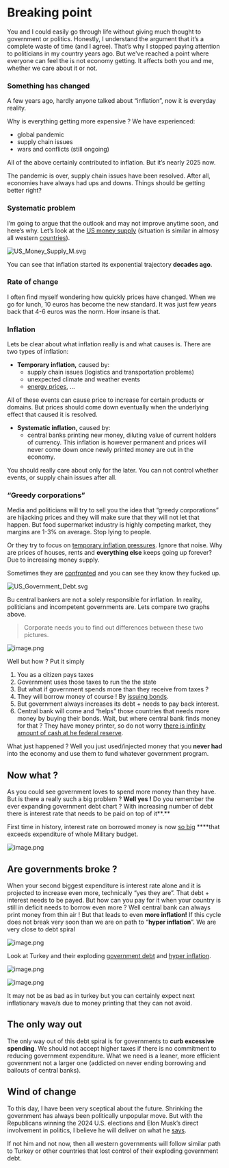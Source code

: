 # Breaking point

You and I could easily go through life without giving much thought to government or politics. Honestly, I understand the argument that it’s a complete waste of time (and I agree). That’s why I stopped paying attention to politicians in my country years ago. But we've reached a point where everyone can feel the is not economy getting. It affects both you and me, whether we care about it or not.

### Something has changed

A few years ago, hardly anyone talked about “inflation”, now it is everyday reality.

Why is everything getting more expensive ? We have experienced:

- global pandemic
- supply chain issues
- wars and conflicts (still ongoing)

All of the above certainly contributed to inflation. But it’s nearly 2025 now.

The pandemic is over, supply chain issues have been resolved. After all, economies have always had ups and downs. Things should be getting better right?

### Systematic problem

I’m going to argue that the outlook and may not improve anytime soon, and here’s why. Let’s look at the [US money supply](https://tradingeconomics.com/united-states/money-supply-m2) (situation is similar in almosy all western [countries](https://tradingeconomics.com/euro-area/money-supply-m2)).

![US_Money_Supply_M.svg](US_Money_Supply_M.svg)

You can see that inflation started its exponential trajectory **decades ago**.

### Rate of change

I often find myself wondering how quickly prices have changed. When we go for lunch, 10 euros has become the new standard. It was just few years back that 4-6 euros was the norm. How insane is that.

### Inflation

Lets be clear about what inflation really is and what causes is. There are two types of inflation:

- **Temporary inflation,** caused by:
    - supply chain issues (logistics and transportation problems)
    - unexpected climate and weather events
    - [energy prices](https://www.statista.com/statistics/1267500/eu-monthly-wholesale-electricity-price-country/), …

All of these events can cause price to increase for certain products or domains. But prices should come down eventually when the underlying effect that caused it is resolved.

- **Systematic inflation,** caused by:
    - central banks printing new money, diluting value of current holders of currency. This inflation is however permanent and prices will never come down once newly printed money are out in the economy.

You should really care about only for the later. You can not control whether events, or supply chain issues after all.

### “Greedy corporations”

Media and politicians will try to sell you the idea that “greedy corporations” are hijacking prices and they will make sure that they will not let that happen. But food supermarket industry is highly competing market, they margins are 1-3% on average. Stop lying to people.

Or they try to focus on [temporary inflation pressures](https://x.com/BloombergTV/status/1672159431705128961). Ignore that noise. Why are prices of houses, rents and **everything else** keeps going up forever? Due to increasing money supply. 

Sometimes they are [confronted](https://x.com/LynAldenContact/status/1529576495638773762)  and you can see they know they fucked up.

![US_Government_Debt.svg](US_Government_Debt.svg)

Bu central bankers are not a solely responsible for inflation. In reality, politicians and incompetent governments are. Lets compare two graphs above.

> Corporate needs you to find out differences between these two pictures.
> 

![image.png](image.png)

Well but how ? Put it simply

1. You as a citizen pays taxes
2. Government uses those taxes to run the the state
3. But what if government spends more than they receive from taxes ?
4. They will borrow money of course ! By [issuing bonds](https://www.statista.com/statistics/201881/holders-of-the-us-public-debt/).
5. But government always increases its debt + needs to pay back interest.
6. Central bank will come and “helps” those countries that needs more money by buying their bonds. Wait, but where central bank finds money for that ? They have money printer, so do not worry [there is infinity amount of cash at he federal reserve](https://x.com/patrickbetdavid/status/1635616070286573569).

What just happened ? Well you just used/injected money that you **never had** into the economy and use them to fund whatever government program.

## Now what ?

As you could see government loves to spend more money than they have. But is there a really such a big problem ? **Well yes !** Do you remember the ever expanding government debt chart ? With increasing number of debt there is interest rate that needs to be paid on top of it**.**

First time in history, interest rate on borrowed money is now [so big](https://www.crfb.org/blogs/interest-costs-just-surpassed-defense-and-medicare) ****that exceeds expenditure of whole Military budget.

![image.png](image%201.png)

## Are governments broke ?

When your second biggest expenditure is interest rate alone and it is projected to increase even more, technically “yes they are”. That debt + interest needs to be payed.  But how can you pay for it when your country is still in deficit needs to borrow even more ? Well central bank can always print money from thin air ! But that leads to even **more inflation!** If this cycle does not break very soon than we are on path to “**hyper inflation**”. We are very close to debt spiral

![image.png](image%202.png)

 Look at Turkey and their exploding [government debt](https://tradingeconomics.com/turkey/government-debt) and [hyper inflation](https://tradingeconomics.com/turkey/inflation-cpi).

![image.png](image%203.png)

![image.png](image%204.png)

It may not be as bad as in turkey but you can certainly expect next inflationary wave/s due to money printing that they can not avoid.

## The only way out

The only way out of this debt spiral is for governments to **curb excessive spending**. We should not accept higher taxes if there is no commitment to reducing government expenditure. What we need is a leaner, more efficient government not a larger one (addicted on never ending borrowing and bailouts of central banks).

## Wind of change

To this day, I have been very sceptical about the future. Shrinking the government has always been politically unpopular move. But with the Republicans winning the 2024 U.S. elections and Elon Musk’s direct involvement in politics, I believe he will deliver on what he [says](https://www.youtube.com/shorts/z5MonxlgqO0).

If not him and not now, then all western governments will follow similar path to Turkey or other countries that lost control of their exploding government debt.